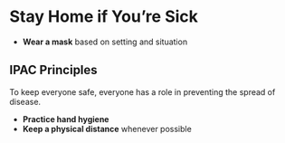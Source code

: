 # Stay Home if You’re Sick
- **Wear a mask** based on setting and situation

## IPAC Principles
To keep everyone safe, everyone has a role in preventing the spread of disease.

- **Practice hand hygiene**
- **Keep a physical distance** whenever possible